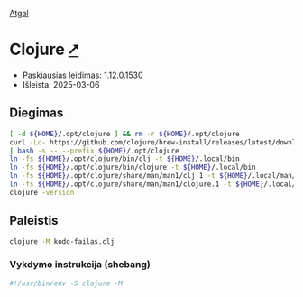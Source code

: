 [Atgal](./readme.md)

# Clojure [&#x2B67;](https://clojure.org/index)

* Paskiausias leidimas: 1.12.0.1530
* Išleista: 2025-03-06

## Diegimas

```bash
[ -d ${HOME}/.opt/clojure ] && rm -r ${HOME}/.opt/clojure
curl -Lo- https://github.com/clojure/brew-install/releases/latest/download/linux-install.sh \
| bash -s -- --prefix ${HOME}/.opt/clojure
ln -fs ${HOME}/.opt/clojure/bin/clj -t ${HOME}/.local/bin
ln -fs ${HOME}/.opt/clojure/bin/clojure -t ${HOME}/.local/bin
ln -fs ${HOME}/.opt/clojure/share/man/man1/clj.1 -t ${HOME}/.local/man/man1
ln -fs ${HOME}/.opt/clojure/share/man/man1/clojure.1 -t ${HOME}/.local/man/man1
clojure -version
```

## Paleistis

```bash
clojure -M kodo-failas.clj
```

### Vykdymo instrukcija (shebang)

```bash
#!/usr/bin/env -S clojure -M
```
